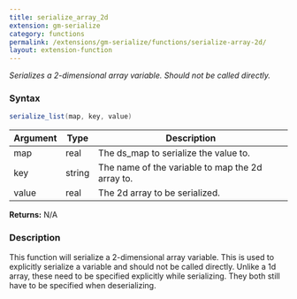```yaml
---
title: serialize_array_2d
extension: gm-serialize
category: functions
permalink: /extensions/gm-serialize/functions/serialize-array-2d/
layout: extension-function
---
```


_Serializes a 2-dimensional array variable. Should not be called directly._

### Syntax
```cs
serialize_list(map, key, value)
```

| Argument | Type | Description |
| --- | --- | --- |
| map | real | The ds_map to serialize the value to. |
| key | string | The name of the variable to map the 2d array to. |
| value | real | The 2d array to be serialized. |

**Returns:** N/A

### Description
This function will serialize a 2-dimensional array variable. This is used to explicitly serialize a variable and should not be called directly. Unlike a 1d array, these need to be specified explicitly while serializing. They both still have to be specified when deserializing.
